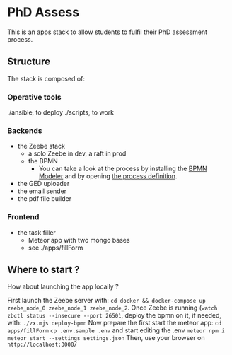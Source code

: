 # PhD Assess

This is an apps stack to allow students to fulfil their PhD assessment process.

## Structure

The stack is composed of:

### Operative tools

./ansible, to deploy
./scripts, to work

### Backends

- the Zeebe stack
    - a solo Zeebe in dev, a raft in prod
    - the BPMN
      - You can take a look at the process by installing the [BPMN Modeler](https://camunda.com/download/modeler/) and by opening [the process definition](https://github.com/epfl-si/PhDAssess-meta/blob/main/bpmn/phdAssessProcess.bpmn).
- the GED uploader
- the email sender
- the pdf file builder

### Frontend

- the task filler
    - Meteor app with two mongo bases
    - see ./apps/fillForm


## Where to start ?

How about launching the app locally ?

First launch the Zeebe server with:
`cd docker && docker-compose up zeebe_node_0 zeebe_node_1 zeebe_node_2`.
Once Zeebe is running (`watch zbctl status --insecure --port 26501`, deploy the bpmn on it, if needed, with:
`./zx.mjs deploy-bpmn`
Now prepare the first start the meteor app:
`cd apps/fillForm`
`cp .env.sample .env` and start editing the .env
`meteor npm i`
`meteor start --settings settings.json`
Then, use your browser on `http://localhost:3000/`
